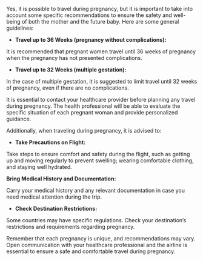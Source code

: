 Yes, it is possible to travel during pregnancy, but it is important to take into account some specific recommendations to ensure the safety and well-being of both the mother and the future baby. Here are some general guidelines:

- **Travel up to 36 Weeks (pregnancy without complications):**

It is recommended that pregnant women travel until 36 weeks of pregnancy when the pregnancy has not presented complications.

- **Travel up to 32 Weeks (multiple gestation):**

In the case of multiple gestation, it is suggested to limit travel until 32 weeks of pregnancy, even if there are no complications.

It is essential to contact your healthcare provider before planning any travel during pregnancy. The health professional will be able to evaluate the specific situation of each pregnant woman and provide personalized guidance.

Additionally, when traveling during pregnancy, it is advised to:

- **Take Precautions on Flight:**

Take steps to ensure comfort and safety during the flight, such as getting up and moving regularly to prevent swelling; wearing comfortable clothing, and staying well hydrated.

**Bring Medical History and Documentation:**

Carry your medical history and any relevant documentation in case you need medical attention during the trip.

- **Check Destination Restrictions:**

Some countries may have specific regulations. Check your destination’s restrictions and requirements regarding pregnancy.

Remember that each pregnancy is unique, and recommendations may vary. Open communication with your healthcare professional and the airline is essential to ensure a safe and comfortable travel during pregnancy.
